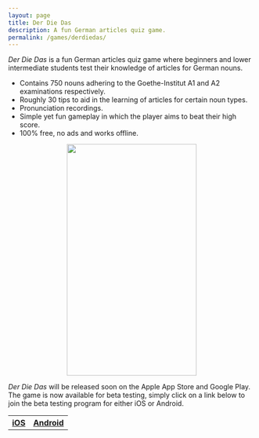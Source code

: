 ```yaml
---
layout: page
title: Der Die Das
description: A fun German articles quiz game.
permalink: /games/derdiedas/
---
```


*Der Die Das* is a fun German articles quiz game where beginners and lower intermediate students test their knowledge of articles for German nouns.

- Contains 750 nouns adhering to the Goethe-Institut A1 and A2 examinations respectively.
- Roughly 30 tips to aid in the learning of articles for certain noun types.
- Pronunciation recordings.
- Simple yet fun gameplay in which the player aims to beat their high score.
- 100% free, no ads and works offline.

<!-- ![]({{site.url}}/assets/images/games/derdiedas/derdiedas.gif) -->
<div align="center">
  <img src="{{site.url}}/assets/images/games/derdiedas/derdiedas.gif" width="265" height="472"/>
</div>

*Der Die Das* will be released soon on the Apple App Store and Google Play. The game is now available for beta testing, simply click on a link below to join the beta testing program for either iOS or Android.
<table style="width:100%" height="100%" cellspacing="25" cellpadding="0">
  <tr>
    <th align="center"><a href="{{page.url}}iOS">iOS</a></th>
    <th align="center"><a href="{{page.url}}Android">Android</a></th>
  </tr>
</table>

<!-- <table style="width:100%" height="100%" cellspacing="25" cellpadding="0">
  <tr>
    <th align="center"><a href="{{page.url}}iOS"><img src="{{site.url}}/assets/images/games/mobilestores/download_app_store_logo.png"></a></th>
    <th align="center"><a href="{{page.url}}Android"><img src="{{site.url}}/assets/images/games/mobilestores/get_on_google_play_logo.png"></a></th>
  </tr>
</table>
<p></p> -->

<p></p>
Special thanks to ResponsiveVoice's speech synthesis. A full list of credits can be viewed [here]({{page.url}}credits){:target="_blank"}.

[Press Release]({{page.url}}press){:target="_blank"}. [Press Kit]({{page.url}}presskit){:target="_blank"}.
